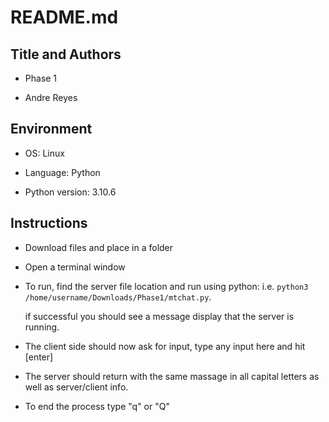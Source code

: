 # README.md

## Title and Authors

* Phase 1

* Andre Reyes

## Environment

* OS: Linux

* Language: Python

* Python version: 3.10.6

## Instructions

* Download files and place in a folder
* Open a terminal window
* To run, find the server file location and run using python: i.e. `python3 /home/username/Downloads/Phase1/mtchat.py`. 

  if successful you should see a message display that the server is running.
* The client side should now ask for input, type any input here and hit [enter]
* The server should return with the same massage in all capital letters as well as server/client info.
* To end the process type "q" or "Q"
